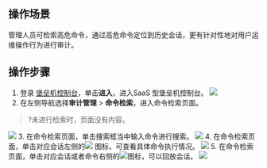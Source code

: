 ## 操作场景
管理人员可检索高危命令，通过高危命令定位到历史会话，更有针对性地对用户运维操作行为进行审计。

## 操作步骤
1. 登录 [堡垒机控制台](https://console.cloud.tencent.com/dsgc/bh)，单击**进入**，进入SaaS 型堡垒机控制台。
![](https://main.qcloudimg.com/raw/c4d6945d8c76ed1ae7bb8821fde8b41d.png)
2. 在左侧导航选择**审计管理** > **命令检索**，进入命令检索页面。
>?未进行检索时，页面没有内容。
>
![](https://main.qcloudimg.com/raw/3741b236b0bcf5e2cbcfbdf78d030440.png)
3. 在命令检索页面，单击搜索框当中输入命令进行搜索。
![](https://main.qcloudimg.com/raw/a7a5ec2296a1d1b6e972167be74111d5.png)
4. 在命令检索页面，单击对应会话左侧的![](https://main.qcloudimg.com/raw/5b9eac8b014539648daf1ade48e3188a.png)	图标，可查看具体命令执行情况。
![](https://main.qcloudimg.com/raw/8a160f853c7e71a26ce8c5e4765e3c70.png)
5. 在命令检索页面，单击对应会话或者命令右侧的![](https://main.qcloudimg.com/raw/956858f060816da0b0ddded7ecd4028e.png)图标，可以回放会话。
![](https://main.qcloudimg.com/raw/8fcb3fb2f4a979f5b0a74976140ade46.png)

